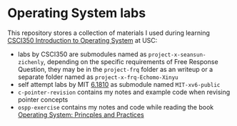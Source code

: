 # Operating System labs

This repository stores a collection of materials I used during learning [CSCI350 Introduction to Operating System](https://classes.usc.edu/term-20233/course/csci-350/) at USC:

- labs by CSCI350 are submodules named as `project-x-seansun-zichenly`, depending on the specific requirements of Free Response Question, they may be in the `project-frq` folder as an writeup or a separate folder named as `project-x-frq-Echomo-Xinyu`
- self attempt labs by MIT [6.1810](https://pdos.csail.mit.edu/6.S081/2023/) as submodule named `MIT-xv6-public`
- `c-pointer-revision` contains my notes and example code when revising pointer concepts
- `ospp-exercise` contains my notes and code while reading the book [Operating System: Princples and Practices](https://ospp.cs.washington.edu/)
